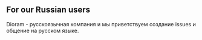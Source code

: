 ﻿## For our Russian users
Dioram - русскоязычная компания и мы приветствуем создание issues и общение на русском языке. 